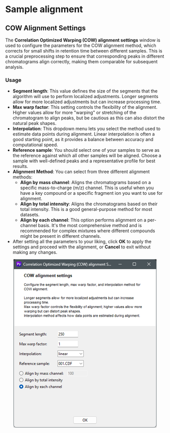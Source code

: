 # Sample alignment
## COW Alignment Settings
The **Correlation Optimized Warping (COW) alignment settings** window is used to configure the parameters for the COW alignment method, which corrects for small shifts in retention time between different samples. This is a crucial preprocessing step to ensure that corresponding peaks in different chromatograms align correctly, making them comparable for subsequent analysis.

### Usage
- **Segment length**: This value defines the size of the segments that the algorithm will use to perform localized adjustments. Longer segments allow for more localized adjustments but can increase processing time.
- **Max warp factor**: This setting controls the flexibility of the alignment. Higher values allow for more "warping" or stretching of the chromatogram to align peaks, but be cautious as this can also distort the natural peak shapes.
- **Interpolation**: This dropdown menu lets you select the method used to estimate data points during alignment. Linear interpolation is often a good starting point, as it provides a balance between accuracy and computational speed.
- **Reference sample**: You should select one of your samples to serve as the reference against which all other samples will be aligned. Choose a sample with well-defined peaks and a representative profile for best results.
- **Alignment Method**: You can select from three different alignment methods:
    - **Align by mass channel**: Aligns the chromatograms based on a specific mass-to-charge (m/z) channel. This is useful when you have a key compound or a specific fragment ion you want to use for alignment.
    - **Align by total intensity**: Aligns the chromatograms based on their total intensity. This is a good general-purpose method for most datasets.
    - **Align by each channel**: This option performs alignment on a per-channel basis. It's the most comprehensive method and is recommended for complex mixtures where different compounds might be present in different channels.
- After setting all the parameters to your liking, click **OK** to apply the settings and proceed with the alignment, or **Cancel** to exit without making any changes.

<p align="center">
    <img src="images/image017.png" >
</p>